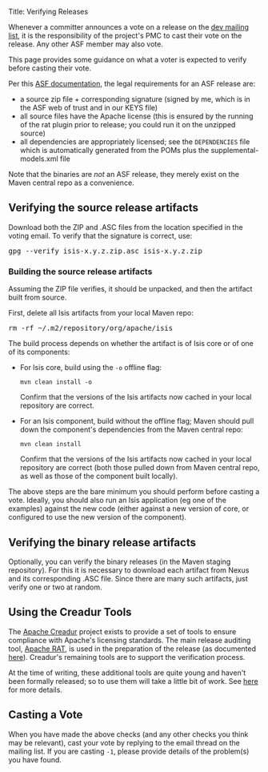 Title: Verifying Releases

Whenever a committer announces a vote on a release on the [dev mailing list](../support.html), it is the responsibility of the project's PMC to cast their vote on the release.  Any other ASF member may also vote.

This page provides some guidance on what a voter is expected to verify before casting their vote.

Per this [ASF documentation](http://www.apache.org/dev/release.html), the legal requirements for an ASF release are:

* a source zip file + corresponding signature (signed by me, which is in the ASF web of trust and in our KEYS file)
* all source files have the Apache license (this is ensured by the running of the rat plugin prior to release; you could run it on the unzipped source)
* all dependencies are appropriately licensed; see the `DEPENDENCIES` file which is automatically generated from the POMs plus the supplemental-models.xml file

Note that the binaries are *not* an ASF release, they merely exist on the Maven central repo as a convenience.


## Verifying the source release artifacts

Download both the ZIP and .ASC files from the location specified in the voting email. To verify that the signature is correct, use:

<pre>
gpg --verify isis-x.y.z.zip.asc isis-x.y.z.zip
</pre>

### Building the source release artifacts

Assuming the ZIP file verifies, it should be unpacked, and then the artifact built from source.

First, delete all Isis artifacts from your local Maven repo:

<pre>
rm -rf ~/.m2/repository/org/apache/isis
</pre>

The build process depends on whether the artifact is of Isis core or of one of its components:

* For Isis core, build using the `-o` offline flag:

  `mvn clean install -o`

  Confirm that the versions of the Isis artifacts now cached in your local repository are correct.

* For an Isis component, build without the offline flag; Maven should pull down the component's dependencies from the Maven central repo:

  `mvn clean install`

  Confirm that the versions of the Isis artifacts now cached in your local repository are correct (both those pulled down from Maven central repo, as well as those of the component built locally).

The above steps are the bare minimum you should perform before casting a vote.  Ideally, you should also run an Isis application (eg one of the examples) against the new code (either against a new version of core, or configured to use the new version of the component).

## Verifying the binary release artifacts

Optionally, you can verify the binary releases (in the Maven staging repository).  For this it is necessary to download each artifact from Nexus and its corresponding .ASC file.  Since there are many such artifacts, just verify one or two at random.

## Using the Creadur Tools

The [Apache Creadur](http://creadur.apache.org) project exists to provide a set of tools to ensure compliance with Apache's licensing standards.  The main release auditing tool, [Apache RAT](http://creadur.apache.org/rat), is used in the preparation of the release (as documented [here](release-process.html)).  Creadur's remaining tools are to support the verification process.

At the time of writing, these additional tools are quite young and haven't been formally released; so to use them will take a little bit of work.  See [here](verifying-releases-using-creadur-tools.html) for more details.


## Casting a Vote

When you have made the above checks (and any other checks you think may be relevant), cast your vote by replying to the email thread on the mailing list.  If you are casting `-1`, please provide details of the problem(s) you have found.
